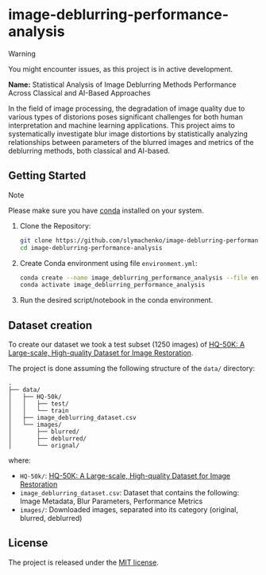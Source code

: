 # image-deblurring-performance-analysis

> [!WARNING]
> You might encounter issues, as this project is in active development.

**Name:** Statistical Analysis of Image Deblurring Methods Performance Across Classical and AI-Based Approaches  

In the field of image processing, the degradation of image quality due to various types of distorions poses significant challenges for both human interpretation and machine learning applications. This project aims to systematically investigate blur image distortions by statistically analyzing relationships between parameters of the blurred images and metrics of the deblurring methods, both classical and AI-based.

## Getting Started

> [!NOTE]
> Please make sure you have [conda](https://docs.conda.io/projects/conda/en/latest/user-guide/install/index.html) installed on your system.

1. Clone the Repository:

    ```bash
    git clone https://github.com/slymachenko/image-deblurring-performance-analysis.git
    cd image-deblurring-performance-analysis
    ```

2. Create Conda environment using file `environment.yml`:

    ```bash
    conda create --name image_deblurring_performance_analysis --file environment.yml
    conda activate image_deblurring_performance_analysis
    ```

3. Run the desired script/notebook in the conda environment.

## Dataset creation

To create our dataset we took a test subset (1250 images) of [HQ-50K: A Large-scale, High-quality Dataset for Image Restoration](https://github.com/littleYaang/HQ-50K).

The project is done assuming the following structure of the `data/` directory:

```text
.
├── data/
│   ├── HQ-50k/
│   │   ├── test/
│   │   └── train
│   ├── image_deblurring_dataset.csv
│   └── images/
│       ├── blurred/
│       ├── deblurred/
│       └── orignal/
```

where:

- `HQ-50k/`: [HQ-50K: A Large-scale, High-quality Dataset for Image Restoration](https://github.com/littleYaang/HQ-50K)
- `image_deblurring_dataset.csv`: Dataset that contains the following: Image Metadata, Blur Parameters, Performance Metrics
- `images/`: Downloaded images, separated into its category (original, blurred, deblurred)

## License

The project is released under the [MIT license](LICENSE).
